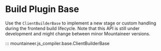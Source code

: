 # Build Plugin Base

Use the `ClientBuilderBase` to implement a new stage or custom handling during the frontend build lifecycle. Note that this API is still under development and might change between minor Mountaineer versions.

::: mountaineer.js_compiler.base.ClientBuilderBase
